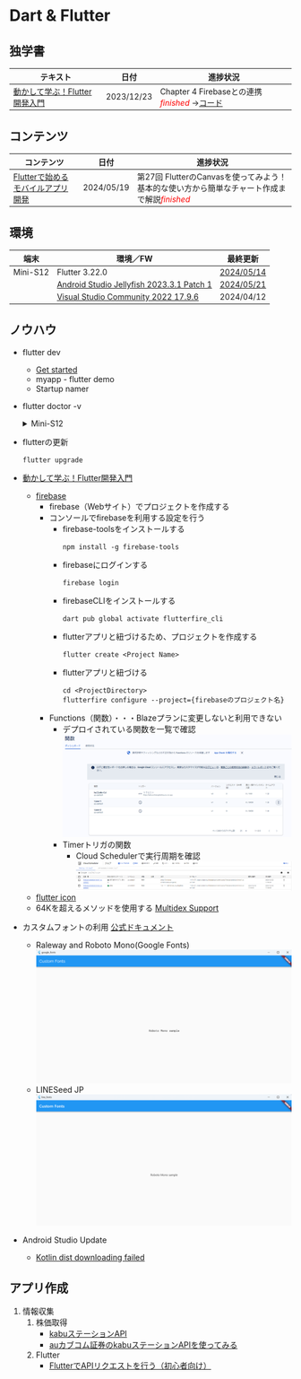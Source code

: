 # Dart & Flutter

##  独学書
  |テキスト                                                                             |日付      |進捗状況
  |------------------------------------------------------------------------------------|----------|---
  |[動かして学ぶ！Flutter開発入門](https://www.shoeisha.co.jp/book/detail/9784798177366) |2023/12/23|Chapter 4 Firebaseとの連携 <span style="color: red;">*finished*</span> ->[コード](https://github.com/Tatsukiyoshi/Weekend_Programming/tree/main/flutter/introduction)

##  コンテンツ
  |コンテンツ                                                                         |日付     |進捗状況
  |----------------------------------------------------------------------------------|---------|---
  |[Flutterで始めるモバイルアプリ開発](https://codezine.jp/article/corner/830)         |2024/05/19|第27回 FlutterのCanvasを使ってみよう！ 基本的な使い方から簡単なチャート作成まで解説<span style="color: red;">*finished*</span>

##  環境
  |端末       |環境／FW                                                                  |最終更新
  |-----------|-------------------------------------------------------------------------|----------
  |Mini-S12   |Flutter 3.22.0                                                           |[2024/05/14](https://docs.flutter.dev/get-started/install)
  |           |[Android Studio Jellyfish 2023.3.1 Patch 1](./Kotlin.md#android-studio)  |[2024/05/21](https://developer.android.com/studio)
  |           |[Visual Studio Community 2022 17.9.6](./NET.md#visual-studio--プレビュー) |2024/04/12

##  ノウハウ
  - flutter dev
    -  [Get started](https://docs.flutter.dev/get-started/install)
    -  myapp - flutter demo
    -  Startup namer
  - flutter doctor -v
    <details>
    <summary>Mini-S12</summary>

    ```
    [√] Flutter (Channel stable, 3.22.0, on Microsoft Windows [Version 10.0.22631.3527], locale ja-JP)
        • Flutter version 3.22.0 on channel stable at C:\Src\flutter
        • Upstream repository https://github.com/flutter/flutter.git
        • Framework revision 5dcb86f68f (5 days ago), 2024-05-09 07:39:20 -0500
        • Engine revision f6344b75dc
        • Dart version 3.4.0
        • DevTools version 2.34.3

    [√] Windows Version (Installed version of Windows is version 10 or higher)

    [√] Android toolchain - develop for Android devices (Android SDK version 34.0.0)
        • Android SDK at C:\Users\taish\AppData\Local\Android\Sdk
        • Platform android-VanillaIceCream, build-tools 34.0.0
        • ANDROID_HOME = C:\Users\taish\AppData\Local\Android\Sdk
        • ANDROID_SDK_ROOT = C:\Users\taish\AppData\Local\Android\Sdk
        • Java binary at: C:\Program Files\Android\Android Studio Canary\jbr\bin\java
        • Java version OpenJDK Runtime Environment (build 17.0.10+0--11679475)
        • All Android licenses accepted.

    [√] Chrome - develop for the web
        • Chrome at C:\Program Files\Google\Chrome\Application\chrome.exe

    [√] Visual Studio - develop Windows apps (Visual Studio Community 2022 17.9.6)
        • Visual Studio at C:\Program Files\Microsoft Visual Studio\2022\Community
        • Visual Studio Community 2022 version 17.9.34728.123
        • Windows 10 SDK version 10.0.22621.0

    [√] Android Studio (version 2023.3)
        • Android Studio at C:\Program Files\Android\Android Studio
        • Flutter plugin can be installed from:
          https://plugins.jetbrains.com/plugin/9212-flutter
        • Dart plugin can be installed from:
          https://plugins.jetbrains.com/plugin/6351-dart
        • Java version OpenJDK Runtime Environment (build 17.0.10+0--11572160)

    [√] Android Studio (version 2024.1)
        • Android Studio at C:\Program Files\Android\Android Studio Canary
        • Flutter plugin can be installed from:
          https://plugins.jetbrains.com/plugin/9212-flutter
        • Dart plugin can be installed from:
          https://plugins.jetbrains.com/plugin/6351-dart
        • Java version OpenJDK Runtime Environment (build 17.0.10+0--11679475)

    [√] VS Code (version 1.89.1)
        • VS Code at C:\Users\taish\AppData\Local\Programs\Microsoft VS Code
        • Flutter extension version 3.88.0

    [√] Connected device (3 available)
        • Windows (desktop) • windows • windows-x64    • Microsoft Windows [Version 10.0.22631.3527]
        • Chrome (web)      • chrome  • web-javascript • Google Chrome 124.0.6367.63
        • Edge (web)        • edge    • web-javascript • Microsoft Edge 124.0.2478.97

    [√] Network resources
        • All expected network resources are available.
    ```
    </details>

  - flutterの更新
    ```
    flutter upgrade
    ```
  - [動かして学ぶ！Flutter開発入門](https://www.shoeisha.co.jp/book/detail/9784798177366)
    - [firebase](https://firebase.google.com)
      - firebase（Webサイト）でプロジェクトを作成する
      - コンソールでfirebaseを利用する設定を行う
        - firebase-toolsをインストールする
          ```
          npm install -g firebase-tools
          ```
        - firebaseにログインする
          ```
          firebase login
          ```
        - firebaseCLIをインストールする
          ```
          dart pub global activate flutterfire_cli
          ```
        - flutterアプリと紐づけるため、プロジェクトを作成する
          ```
          flutter create <Project Name>
          ```
        - flutterアプリと紐づける
          ```
          cd <ProjectDirectory>
          flutterfire configure --project={firebaseのプロジェクト名}
          ```
      - Functions（関数）・・・Blazeプランに変更しないと利用できない
        - デプロイされている関数を一覧で確認
          ![一覧](../images/flutter/20231202_firebase_functions.png)
        - Timerトリガの関数
          - Cloud Schedulerで実行周期を確認
            ![Cloud Scheduler](../images/flutter/20231202_firebase_timer_trigger_functions.png)
    - [flutter icon](https://icons8.jp/icons/set/flutter)
    - 64Kを超えるメソッドを使用する
      [Multidex Support](https://docs.flutter.dev/deployment/android#enabling-multidex-support)
  - カスタムフォントの利用
    [公式ドキュメント](https://docs.flutter.dev/cookbook/design/fonts)
    - Raleway and Roboto Mono(Google Fonts)
      ![Google Fonts](../images/flutter/Custom_Fonts_Google.png)
    - LINESeed JP
      ![LINESeed JP](../images/flutter/Custom_Fonts_LINE.png)
  - Android Studio Update
    - [Kotlin dist downloading failed](https://github.com/flutter/flutter/issues/126248)

##  アプリ作成
  1.  情報収集
      1.  株価取得
          -   [kabuステーションAPI](https://kabu.com/company/lp/lp90.html)
          -   [auカブコム証券のkabuステーションAPIを使ってみる](https://qiita.com/hmdsg/items/c6842fe87ec4e0365241)
      1.  Flutter
          -   [FlutterでAPIリクエストを行う（初心者向け）](https://qiita.com/kitanote/items/c4282b0112fa9d27dcd2)
